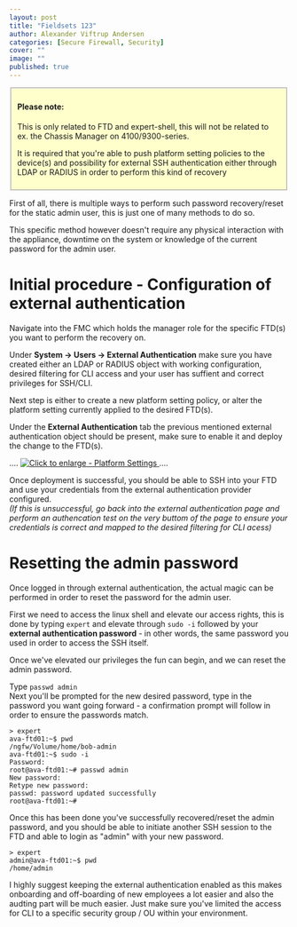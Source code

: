 ```yaml
---
layout: post
title: "Fieldsets 123"
author: Alexander Viftrup Andersen
categories: [Secure Firewall, Security]
cover: ""
image: ""
published: true
---
```

<fieldset style="background-color:#FFFFCC;">
  <h4>Please note:</h4>
  <p>This is only related to FTD and expert-shell, this will not be related to ex. the Chassis Manager on 4100/9300-series.
<br>

    
  It is required that you're able to push platform setting policies to the device(s) and possibility for external SSH authentication either through LDAP or RADIUS in order to perform this kind of recovery</p>
</fieldset>

First of all, there is multiple ways to perform such password recovery/reset for the static admin user, this is just one of many methods to do so.

This specific method however doesn't require any physical interaction with the appliance, downtime on the system or knowledge of the current password for the admin user.

<h1>Initial procedure - Configuration of external authentication</h1>

Navigate into the FMC which holds the manager role for the specific FTD(s) you want to perform the recovery on.

Under <b>System -> Users -> External Authentication</b> make sure you have created either an LDAP or RADIUS object with working configuration, desired filtering for CLI access and your user has suffient and correct privileges for SSH/CLI.

Next step is either to create a new platform setting policy, or alter the platform setting currently applied to the desired FTD(s).

Under the <b>External Authentication</b> tab the previous mentioned external authentication object should be present, make sure to enable it and deploy the change to the FTD(s).

.... <a href="//assets/pictures/platform-settings-external-auth.png" data-lightbox="platform-settings-large" data-title="Platform settings"> <img src="//assets/pictures/platform-settings-external-auth.png" title="Click to enlarge - Platform Settings"> </a> ....

Once deployment is successful, you should be able to SSH into your FTD and use your credentials from the external authentication provider configured. <br><i>(If this is unsuccessful, go back into the external authentication page and perform an authencation test on the very buttom of the page to ensure your credentials is correct and mapped to the desired filtering for CLI acess)</i>


<h1>Resetting the admin password</h1>

Once logged in through external authentication, the actual magic can be performed in order to reset the password for the admin user.

First we need to access the linux shell and elevate our access rights, this is done by typing ```expert``` and elevate through ```sudo -i``` followed by your <b>external authentication password</b> - in other words, the same password you used in order to access the SSH itself.

Once we've elevated our privileges the fun can begin, and we can reset the admin password.

Type ```passwd admin``` <br>
Next you'll be prompted for the new desired password, type in the password you want going forward - a confirmation prompt will follow in order to ensure the passwords match.

```
> expert
ava-ftd01:~$ pwd    
/ngfw/Volume/home/bob-admin
ava-ftd01:~$ sudo -i
Password: 
root@ava-ftd01:~# passwd admin
New password: 
Retype new password: 
passwd: password updated successfully
root@ava-ftd01:~#
```

Once this has been done you've successfully recovered/reset the admin password, and you should be able to initiate another SSH session to the FTD and able to login as "admin" with your new password.

```
> expert
admin@ava-ftd01:~$ pwd
/home/admin
```


I highly suggest keeping the external authentication enabled as this makes onboarding and off-boarding of new employees a lot easier and also the audting part will be much easier. Just make sure you've limited the access for CLI to a specific security group / OU within your environment.
